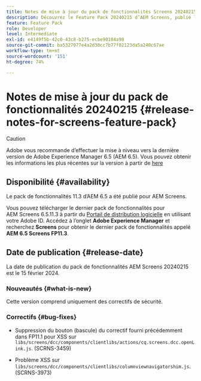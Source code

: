 ```yaml
---
title: Notes de mise à jour du pack de fonctionnalités Screens 20240215
description: Découvrez le Feature Pack 20240215 d’AEM Screens, publié le 15 février 2024.
feature: Feature Pack
role: Developer
level: Intermediate
exl-id: e4149f5b-42c0-43c8-b275-ecbe90104a98
source-git-commit: ba5327077e4a2d30cc7b77f02123da5a240c67ae
workflow-type: tm+mt
source-wordcount: '151'
ht-degree: 74%

---
```


# Notes de mise à jour du pack de fonctionnalités 20240215 {#release-notes-for-screens-feature-pack}

>[!CAUTION]
>Adobe vous recommande d’effectuer la mise à niveau vers la dernière version de Adobe Experience Manager 6.5 (AEM 6.5). Vous pouvez obtenir les informations les plus récentes sur la version à partir de [here](https://experienceleague.adobe.com/fr/docs/experience-manager-65/content/release-notes/release-notes)

## Disponibilité {#availability}

Le pack de fonctionnalités 11.3 d’AEM 6.5 a été publié pour AEM Screens.

Vous pouvez télécharger le dernier pack de fonctionnalités pour AEM Screens 6.5.11.3 à partir du [Portail de distribution logicielle](https://experience.adobe.com/#/downloads/content/software-distribution/en/aem.html) en utilisant votre Adobe ID. Accédez à l’onglet **Adobe Experience Manager** et recherchez **Screens** pour obtenir le dernier pack de fonctionnalités appelé **AEM 6.5 Screens FP11.3**.

## Date de publication {#release-date}

La date de publication du pack de fonctionnalités AEM Screens 20240215 est le 15 février 2024.

### Nouveautés {#what-is-new}

Cette version comprend uniquement des correctifs de sécurité.

### Correctifs {#bug-fixes}

* Suppression du bouton (bascule) du correctif fourni précédemment dans FP11.1 pour XSS sur `libs/screens/dcc/components/clientlibs/actions/cq.screens.dcc.openLink.js`. (SCRNS-3459)

* Problème XSS sur `libs/screens/dcc/components/clientlibs/columnviewnavigatorshim.js`. (SCRNS-3973)
